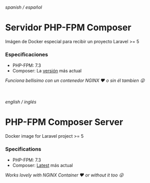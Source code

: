 *spanish / español*
# Servidor PHP-FPM Composer
Imágen de Docker especial para recibir un proyecto Laravel >= 5
### Especificaciones
* PHP-FPM: 7.3
* Composer: La [versión](https://getcomposer.org/doc/faqs/how-to-install-composer-programmatically.md) más actual

*Funciona bellisimo con un contenedor NGINX :heart: o sin él tambien :stuck_out_tongue_winking_eye:*
\
\
\
\
*english / inglés*
# PHP-FPM Composer Server
Docker image for Laravel project >= 5
### Specifications
* PHP-FPM: 7.3
* Composer: [Latest](https://getcomposer.org/doc/faqs/how-to-install-composer-programmatically.md) más actual

*Works lovely with NGINX Container :heart: or without it too :stuck_out_tongue_winking_eye:*
